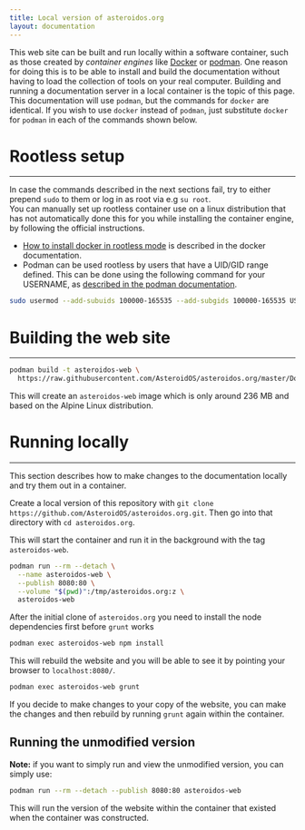 ```yaml
---
title: Local version of asteroidos.org
layout: documentation
---
```


This web site can be built and run locally within a software container, such as those created by *container engines* like [Docker](https://www.docker.com/) or [podman](https://podman.io/). One reason for doing this is to be able to install and build the documentation without having to load the collection of tools on your real computer. Building and running a documentation server in a local container is the topic of this page.\
This documentation will use `podman`, but the commands for `docker` are identical. If you wish to use `docker` instead of `podman`, just substitute `docker` for `podman` in each of the commands shown below.

# Rootless setup
---

In case the commands described in the next sections fail, try to either prepend `sudo` to them or log in as root via e.g `su root`.\
You can manually set up rootless container use on a linux distribution that has not automatically done this for you while installing the container engine, by following the official instructions.
- [How to install docker in rootless mode](https://docs.docker.com/engine/security/rootless/) is described in the docker documentation.
- Podman can be used rootless by users that have a UID/GID range defined. This can be done using the following command for your USERNAME, as [described in the podman documentation](https://github.com/containers/podman/blob/main/docs/tutorials/rootless_tutorial.md).
``` Bash
sudo usermod --add-subuids 100000-165535 --add-subgids 100000-165535 USERNAME
```

# Building the web site
---



``` Bash
podman build -t asteroidos-web \
  https://raw.githubusercontent.com/AsteroidOS/asteroidos.org/master/Dockerfile
```

This will create an `asteroidos-web` image which is only around 236 MB and based on the Alpine Linux distribution.

# Running locally
---

This section describes how to make changes to the documentation locally and try them out in a container.

Create a local version of this repository with `git clone https://github.com/AsteroidOS/asteroidos.org.git`. Then go into that directory with `cd asteroidos.org`.

This will start the container and run it in the background with the tag `asteroidos-web`.

``` Bash
podman run --rm --detach \
  --name asteroidos-web \
  --publish 8080:80 \
  --volume "$(pwd)":/tmp/asteroidos.org:z \
  asteroidos-web
```

After the initial clone of `asteroidos.org` you need to install the node dependencies first before `grunt` works

``` Bash
podman exec asteroidos-web npm install
```

This will rebuild the website and you will be able to see it by pointing your browser to `localhost:8080/`.  

``` Bash
podman exec asteroidos-web grunt
```

If you decide to make changes to your copy of the website, you can make the changes and then rebuild by running `grunt` again within the container.

## Running the unmodified version

**Note:** if you want to simply run and view the unmodified version, you can simply use:

``` Bash
podman run --rm --detach --publish 8080:80 asteroidos-web
```

This will run the version of the website within the container that existed when the container was constructed.
